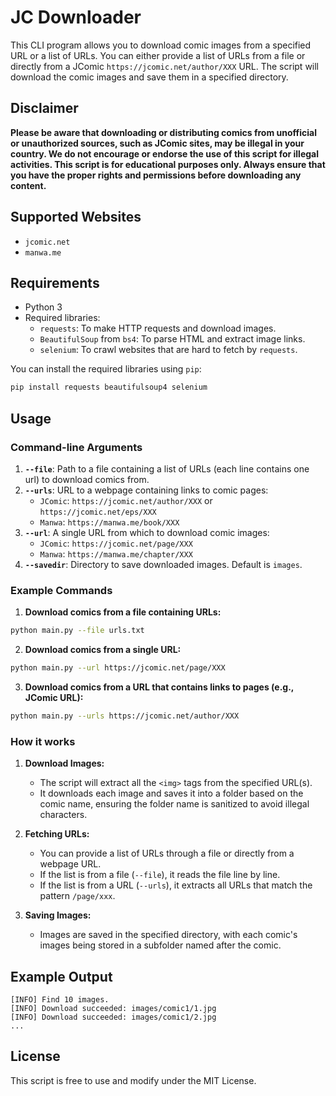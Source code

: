 # JC Downloader

This CLI program allows you to download comic images from a specified URL or a list of URLs. You can either provide a list of URLs from a file or directly from a JComic `https://jcomic.net/author/XXX` URL. The script will download the comic images and save them in a specified directory.

## Disclaimer

**Please be aware that downloading or distributing comics from unofficial or unauthorized sources, such as JComic sites, may be illegal in your country. We do not encourage or endorse the use of this script for illegal activities. This script is for educational purposes only. Always ensure that you have the proper rights and permissions before downloading any content.**

## Supported Websites

- `jcomic.net`
- `manwa.me`

## Requirements

- Python 3
- Required libraries:
  - `requests`: To make HTTP requests and download images.
  - `BeautifulSoup` from `bs4`: To parse HTML and extract image links.
  - `selenium`: To crawl websites that are hard to fetch by `requests`.

You can install the required libraries using `pip`:

```bash
pip install requests beautifulsoup4 selenium
```

## Usage

### Command-line Arguments

1. **`--file`**: Path to a file containing a list of URLs (each line contains one url) to download comics from.
2. **`--urls`**: URL to a webpage containing links to comic pages:
   - `JComic`: `https://jcomic.net/author/XXX` or `https://jcomic.net/eps/XXX`
   - `Manwa`: `https://manwa.me/book/XXX`
3. **`--url`**: A single URL from which to download comic images:
   - `JComic`: `https://jcomic.net/page/XXX`
   - `Manwa`: `https://manwa.me/chapter/XXX`
4. **`--savedir`**: Directory to save downloaded images. Default is `images`.

### Example Commands

1. **Download comics from a file containing URLs:**

```bash
python main.py --file urls.txt
```

2. **Download comics from a single URL:**

```bash
python main.py --url https://jcomic.net/page/XXX
```

3. **Download comics from a URL that contains links to pages (e.g., JComic URL):**

```bash
python main.py --urls https://jcomic.net/author/XXX
```

### How it works

1. **Download Images:**
   - The script will extract all the `<img>` tags from the specified URL(s).
   - It downloads each image and saves it into a folder based on the comic name, ensuring the folder name is sanitized to avoid illegal characters.

2. **Fetching URLs:**
   - You can provide a list of URLs through a file or directly from a webpage URL. 
   - If the list is from a file (`--file`), it reads the file line by line.
   - If the list is from a URL (`--urls`), it extracts all URLs that match the pattern `/page/xxx`.

3. **Saving Images:**
   - Images are saved in the specified directory, with each comic's images being stored in a subfolder named after the comic.

## Example Output

```plaintext
[INFO] Find 10 images.
[INFO] Download succeeded: images/comic1/1.jpg
[INFO] Download succeeded: images/comic1/2.jpg
...
```

## License

This script is free to use and modify under the MIT License.